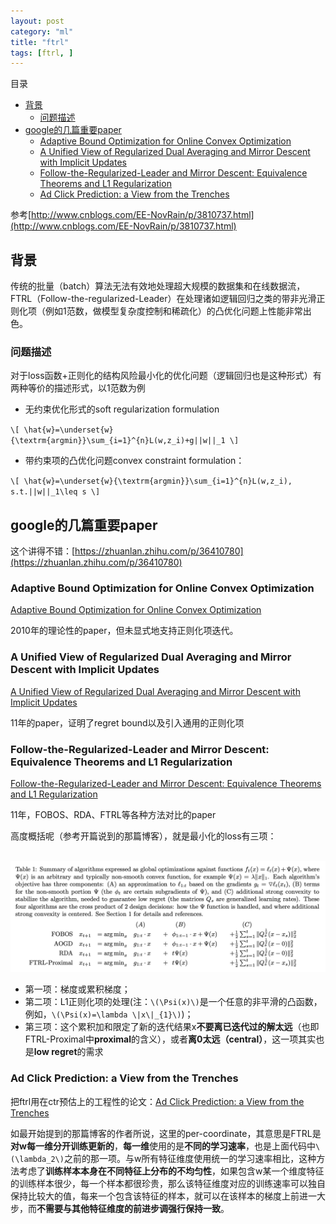```yaml
---
layout: post
category: "ml"
title: "ftrl"
tags: [ftrl, ]
---
```


目录

<!-- TOC -->

- [背景](#%e8%83%8c%e6%99%af)
  - [问题描述](#%e9%97%ae%e9%a2%98%e6%8f%8f%e8%bf%b0)
- [google的几篇重要paper](#google%e7%9a%84%e5%87%a0%e7%af%87%e9%87%8d%e8%a6%81paper)
  - [Adaptive Bound Optimization for Online Convex Optimization](#adaptive-bound-optimization-for-online-convex-optimization)
  - [A Unified View of Regularized Dual Averaging and Mirror Descent with Implicit Updates](#a-unified-view-of-regularized-dual-averaging-and-mirror-descent-with-implicit-updates)
  - [Follow-the-Regularized-Leader and Mirror Descent: Equivalence Theorems and L1 Regularization](#follow-the-regularized-leader-and-mirror-descent-equivalence-theorems-and-l1-regularization)
  - [Ad Click Prediction: a View from the Trenches](#ad-click-prediction-a-view-from-the-trenches)

<!-- /TOC -->

参考[http://www.cnblogs.com/EE-NovRain/p/3810737.html](http://www.cnblogs.com/EE-NovRain/p/3810737.html)

## 背景

传统的批量（batch）算法无法有效地处理超大规模的数据集和在线数据流，FTRL（Follow-the-regularized-Leader）在处理诸如逻辑回归之类的带非光滑正则化项（例如1范数，做模型复杂度控制和稀疏化）的凸优化问题上性能非常出色。

### 问题描述

对于loss函数+正则化的结构风险最小化的优化问题（逻辑回归也是这种形式）有两种等价的描述形式，以1范数为例

+ 无约束优化形式的soft regularization formulation

`\[
\hat{w}=\underset{w}{\textrm{argmin}}\sum_{i=1}^{n}L(w,z_i)+g||w||_1
\]`

+ 带约束项的凸优化问题convex constraint formulation：

`\[
\hat{w}=\underset{w}{\textrm{argmin}}\sum_{i=1}^{n}L(w,z_i), s.t.||w||_1\leq s
\]`

## google的几篇重要paper

这个讲得不错：[https://zhuanlan.zhihu.com/p/36410780](https://zhuanlan.zhihu.com/p/36410780)

### Adaptive Bound Optimization for Online Convex Optimization

[Adaptive Bound Optimization for Online Convex Optimization](https://static.googleusercontent.com/media/research.google.com/zh-CN//pubs/archive/36483.pdf)

2010年的理论性的paper，但未显式地支持正则化项迭代。

### A Unified View of Regularized Dual Averaging and Mirror Descent with Implicit Updates

[A Unified View of Regularized Dual Averaging and Mirror Descent with Implicit Updates](https://pdfs.semanticscholar.org/50eb/06a0e58962715393d7adc26318b54521db9b.pdf)

11年的paper，证明了regret bound以及引入通用的正则化项

### Follow-the-Regularized-Leader and Mirror Descent: Equivalence Theorems and L1 Regularization

[Follow-the-Regularized-Leader and Mirror Descent: Equivalence Theorems and L1 Regularization](https://static.googleusercontent.com/media/research.google.com/zh-CN//pubs/archive/37013.pdf)

11年，FOBOS、RDA、FTRL等各种方法对比的paper

高度概括呢（参考开篇说到的那篇博客），就是最小化的loss有三项：

<html>
<br/>
<img src='../assets/ftrl-and-other.png' style='max-height: 300px'/>
<br/>
</html>

+ 第一项：梯度或累积梯度；
+ 第二项：L1正则化项的处理(注：`\(\Psi(x)\)`是一个任意的非平滑的凸函数，例如，`\(\Psi(x)=\lambda \|x\|_{1}\)`)；
+ 第三项：这个累积加和限定了新的迭代结果x**不要离已迭代过的解太远**（也即FTRL-Proximal中**proximal**的含义），或者**离0太远（central）**，这一项其实也是**low regret**的需求

### Ad Click Prediction: a View from the Trenches

把ftrl用在ctr预估上的工程性的论文：[Ad Click Prediction: a View from the Trenches](http://www.eecs.tufts.edu/~dsculley/papers/ad-click-prediction.pdf)

如最开始提到的那篇博客的作者所说，这里的per-coordinate，其意思是FTRL是**对w每一维分开训练更新的**，**每一维**使用的是**不同的学习速率**，也是上面代码中`\(\lambda_2\)`之前的那一项。与w所有特征维度使用统一的学习速率相比，这种方法考虑了**训练样本本身在不同特征上分布的不均匀性**，如果包含w某一个维度特征的训练样本很少，每一个样本都很珍贵，那么该特征维度对应的训练速率可以独自保持比较大的值，每来一个包含该特征的样本，就可以在该样本的梯度上前进一大步，而**不需要与其他特征维度的前进步调强行保持一致**。
